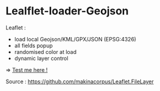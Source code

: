 # Lealflet-loader-Geojson

Leaflet : 
- load local Geojson/KML/GPX/JSON (EPSG:4326) 
- all fields popup
- randomised color at load
- dynamic layer control

=> <a target="_blank" href="https://julien1793.github.io/Leaflet-loader-Geojson/"> Test me here ! </a>

Source : https://github.com/makinacorpus/Leaflet.FileLayer

